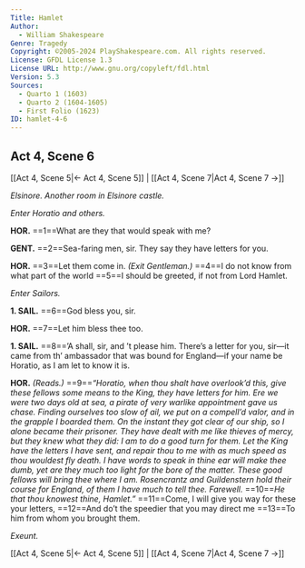 ```yaml
---
Title: Hamlet
Author: 
  - William Shakespeare
Genre: Tragedy
Copyright: ©2005-2024 PlayShakespeare.com. All rights reserved.
License: GFDL License 1.3
License URL: http://www.gnu.org/copyleft/fdl.html
Version: 5.3
Sources:
  - Quarto 1 (1603)
  - Quarto 2 (1604-1605)
  - First Folio (1623)
ID: hamlet-4-6
---
```


## Act 4, Scene 6
[[Act 4, Scene 5|← Act 4, Scene 5]] | [[Act 4, Scene 7|Act 4, Scene 7 →]]

*Elsinore. Another room in Elsinore castle.*

*Enter Horatio and others.*

**HOR.**
==1==What are they that would speak with me?

**GENT.**
==2==Sea-faring men, sir. They say they have letters for you.

**HOR.**
==3==Let them come in.
*(Exit Gentleman.)*
==4==I do not know from what part of the world
==5==I should be greeted, if not from Lord Hamlet.

*Enter Sailors.*

**1. SAIL.**
==6==God bless you, sir.

**HOR.**
==7==Let him bless thee too.

**1. SAIL.**
==8==’A shall, sir, and ’t please him. There’s a letter for you, sir—it came from th’ ambassador that was bound for England—if your name be Horatio, as I am let to know it is.

**HOR.**
*(Reads.)*
==9==*“Horatio, when thou shalt have overlook’d this, give these fellows some means to the King, they have letters for him. Ere we were two days old at sea, a pirate of very warlike appointment gave us chase. Finding ourselves too slow of ail, we put on a compell’d valor, and in the grapple I boarded them. On the instant they got clear of our ship, so I alone became their prisoner. They have dealt with me like thieves of mercy, but they knew what they did: I am to do a good turn for them. Let the King have the letters I have sent, and repair thou to me with as much speed as thou wouldest fly death. I have words to speak in thine ear will make thee dumb, yet are they much too light for the bore of the matter. These good fellows will bring thee where I am. Rosencrantz and Guildenstern hold their course for England, of them I have much to tell thee. Farewell.*
==10==*He that thou knowest thine, Hamlet.”*
==11==Come, I will give you way for these your letters,
==12==And do’t the speedier that you may direct me
==13==To him from whom you brought them.

*Exeunt.*

[[Act 4, Scene 5|← Act 4, Scene 5]] | [[Act 4, Scene 7|Act 4, Scene 7 →]]